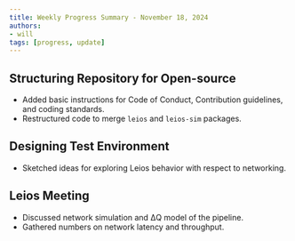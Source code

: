 ```yaml
---
title: Weekly Progress Summary - November 18, 2024
authors:
- will
tags: [progress, update]
---
```


## Structuring Repository for Open-source

- Added basic instructions for Code of Conduct, Contribution guidelines, and
  coding standards.
- Restructured code to merge `leios` and `leios-sim` packages.

## Designing Test Environment

- Sketched ideas for exploring Leios behavior with respect to networking.

## Leios Meeting

- Discussed network simulation and ΔQ model of the pipeline.
- Gathered numbers on network latency and throughput.
